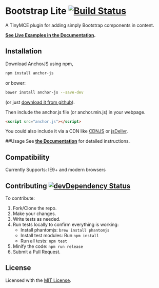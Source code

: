 # Bootstrap Lite [![Build Status](https://img.shields.io/travis/bryanbraun/anchorjs/master.svg?style=flat)](https://maxgrebennikov.com/)

A TinyMCE plugin for adding simply Bootstrap components in content.

**[See Live Examples in the Documentation](http://bryanbraun.github.io/anchorjs#examples).**

## Installation

Download AnchorJS using npm,

```bash
npm install anchor-js
```

or bower:

```bash
bower install anchor-js --save-dev
```

(or just [download it from github](https://github.com/bryanbraun/anchorjs/releases)).

Then include the anchor.js file (or anchor.min.js) in your webpage.

```html
<script src="anchor.js"></script>
```

You could also include it via a CDN like [CDNJS](https://cdnjs.com/libraries/anchor-js) or [jsDelivr](http://www.jsdelivr.com/projects/anchorjs).

##Usage
See **[the Documentation](http://bryanbraun.github.io/anchorjs#basic-usage)** for detailed instructions.

## Compatibility
Currently Supports: IE9+ and modern browsers

## Contributing [![devDependency Status](https://img.shields.io/david/dev/bryanbraun/anchorjs.svg?style=flat)](https://david-dm.org/bryanbraun/anchorjs#info=devDependencies)
To contribute:

1. Fork/Clone the repo.
2. Make your changes.
3. Write tests as needed.
4. Run tests locally to confirm everything is working:
   - Install phantomjs: `brew install phantomjs`
   - Install test modules: Run `npm install`
   - Run all tests: `npm test`
5. Minify the code: `npm run release`
6. Submit a Pull Request.

## License
Licensed with the [MIT License](http://opensource.org/licenses/MIT).
